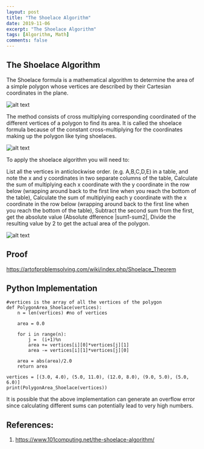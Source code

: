 ```yaml
---
layout: post
title: "The Shoelace Algorithm"
date: 2019-11-06
excerpt: "The Shoelace Algorithm"
tags: [Algorithm, Math]
comments: false
---
```

## The Shoelace Algorithm

The Shoelace formula is a mathematical algorithm to determine the area of a simple polygon whose vertices are described by their Cartesian coordinates in the plane.

![alt text](https://github.com/SudhaHariharan/sudhahariharan.github.io/blob/master/assets/img/shoelace1.PNG?raw=true)

The method consists of cross multiplying corresponding coordinated of the different vertices of a polygon to find its area. It is called the shoelace formula because of the constant cross-multiplying for the coordinates making up the polygon like tying shoelaces.


![alt text](https://github.com/SudhaHariharan/sudhahariharan.github.io/blob/master/assets/img/shoelace2.PNG?raw=true)

To apply the shoelace algorithm you will need to:

List all the vertices in anticlockwise order. (e.g. A,B,C,D,E) in a table, and note the x and y coordinates in two separate columns of the table,
Calculate the sum of multiplying each x coordinate with the y coordinate in the row below (wrapping around back to the first line when you reach the bottom of the table),
Calculate the sum of multiplying each y coordinate with the x coordinate in the row below (wrapping around back to the first line when you reach the bottom of the table),
Subtract the second sum from the first, get the absolute value (Absolute dfference |sum1-sum2|,
Divide the resulting value by 2 to get the actual area of the polygon.

![alt text](https://github.com/SudhaHariharan/sudhahariharan.github.io/blob/master/assets/img/shoelace3.PNG?raw=true)

## Proof

https://artofproblemsolving.com/wiki/index.php/Shoelace_Theorem

## Python Implementation
```
#vertices is the array of all the vertices of the polygon
def PolygonArea_Shoelace(vertices):
    n = len(vertices) #no of vertices
    
    area = 0.0
    
    for i in range(n):
        j =  (i+1)%n
        area += vertices[i][0]*vertices[j][1]
        area -= vertices[i][1]*vertices[j][0]
    
    area = abs(area)/2.0
    return area
	
vertices = [(3.0, 4.0), (5.0, 11.0), (12.0, 8.0), (9.0, 5.0), (5.0, 6.0)]
print(PolygonArea_Shoelace(vertices))
```
It is possible that the above implementation can generate an overflow error since calculating different sums can potentially lead to very high numbers. 

## References:
1. https://www.101computing.net/the-shoelace-algorithm/

